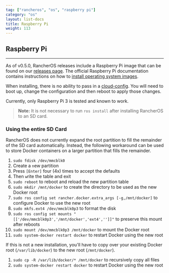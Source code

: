 ```yaml
---
tag: ["rancheros", "os", "raspberry pi"]
category: "os"
layout: list-docs
title: Raspberry Pi
weight: 113
---
```


## Raspberry Pi
---

As of v0.5.0, RancherOS releases include a Raspberry Pi image that can be found on our [releases page](https://github.com/rancher/os/releases). The official Raspberry Pi documentation contains instructions on how to [install operating system images](https://www.raspberrypi.org/documentation/installation/installing-images/).

When installing, there is no ability to pass in a [cloud-config]({{page.osbaseurl}}/configuration/#cloud-config). You will need to boot up, change the configuration and then reboot to apply those changes.

Currently, only Raspberry Pi 3 is tested and known to work.

> **Note:** It is not necessary to run `ros install` after installing RancherOS to an SD card.

### Using the entire SD Card

RancherOS does not currently expand the root partition to fill the remainder of the SD card automatically. Instead, the following workaround can be used to store Docker containers on a larger partition that fills the remainder.

1. `sudo fdisk /dev/mmcblk0`
2. Create a `n`ew partition
3. Press `[Enter]` four (4x) times to accept the defaults
4. Then `w`rite the table and exit
5. `sudo reboot` to reboot and reload the new partition table
6. `sudo mkdir /mnt/docker` to create the directory to be used as the new Docker root
7. `sudo ros config set rancher.docker.extra_args [-g,/mnt/docker]` to configure Docker to use the new root
8. `sudo mkfs.ext4 /dev/mmcblk0p3` to format the disk
9. `sudo ros config set mounts "[['/dev/mmcblk0p3','/mnt/docker','ext4','']]"` to preserve this mount after reboots
10. `sudo mount /dev/mmcblk0p3 /mnt/docker` to mount the Docker root
11. `sudo system-docker restart docker` to restart Docker using the new root

If this is not a new installation, you'll have to copy over your existing Docker root (`/var/lib/docker`) to the new root (`/mnt/docker`).

1. `sudo cp -R /var/lib/docker/* /mnt/docker` to recursively copy all files
2. `sudo system-docker restart docker` to restart Docker using the new root

